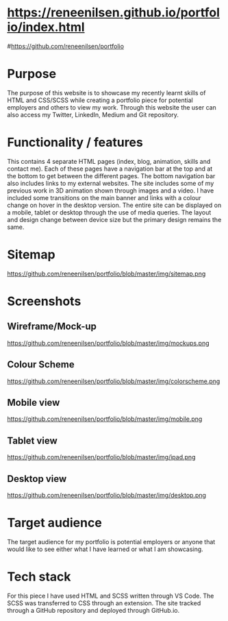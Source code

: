 # https://reneenilsen.github.io/portfolio/index.html
#https://github.com/reneenilsen/portfolio
# Purpose
The purpose of this website is to showcase my recently learnt skills of HTML and CSS/SCSS while creating a portfolio piece for potential employers and others to view my work. Through this website the user can also access my Twitter, LinkedIn, Medium and Git repository.
# Functionality / features
This contains 4 separate HTML pages (index, blog, animation, skills and contact me). Each of these pages have a navigation bar at the top and at the bottom to get between the different pages. The bottom navigation bar also includes links to my external websites. The site includes some of my previous work in 3D animation shown through images and a video. I have included some transitions on the main banner and links with a colour change on hover in the desktop version. The entire site can be displayed on a mobile, tablet or desktop through the use of media queries. The layout and design change between device size but the primary design remains the same.  
# Sitemap
https://github.com/reneenilsen/portfolio/blob/master/img/sitemap.png
# Screenshots
## Wireframe/Mock-up
https://github.com/reneenilsen/portfolio/blob/master/img/mockups.png
## Colour Scheme 
https://github.com/reneenilsen/portfolio/blob/master/img/colorscheme.png
## Mobile view
https://github.com/reneenilsen/portfolio/blob/master/img/mobile.png
## Tablet view
https://github.com/reneenilsen/portfolio/blob/master/img/ipad.png
## Desktop view
https://github.com/reneenilsen/portfolio/blob/master/img/desktop.png
# Target audience
The target audience for my portfolio is potential employers or anyone that would like to see either what I have learned or what I am showcasing. 
# Tech stack
For this piece I have used HTML and SCSS written through VS Code. The SCSS was transferred to CSS through an extension. The site tracked through a GitHub repository and deployed through GitHub.io. 
